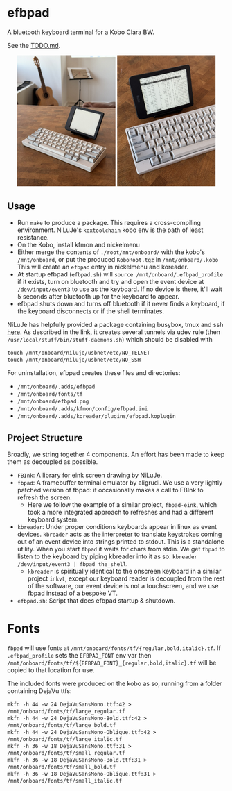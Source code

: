 # efbpad

A bluetooth keyboard terminal for a Kobo Clara BW.

See the [TODO.md](TODO.md).

<p align="center">
  <img alt="Wide" src="./images/efbpad_1.jpeg" width="45%">
  <img alt="Detail" src="./images/efbpad_2.jpeg" width="45%">
</p>

## Usage

 - Run `make` to produce a package.
   This requires a cross-compiling environment.
   NiLuJe's `koxtoolchain` kobo env is the path of least resistance.
 - On the Kobo, install kfmon and nickelmenu
 - Either merge the contents of `./root/mnt/onboard/` with the kobo's
   `/mnt/onboard`, or put the produced `KoboRoot.tgz` in `/mnt/onboard/.kobo`
   This will create an `efbpad` entry in nickelmenu and koreader.
 - At startup efbpad (`efbpad.sh`) will `source /mnt/onboard/.efbpad_profile` if it exists, turn on bluetooth and try and open the event device at `/dev/input/event3` to use as the keyboard.
   If no device is there, it'll wait 5 seconds after bluetooth up for the keyboard to appear.
 - efbpad shuts down and turns off bluetooth if it never finds a keyboard, if
   the keyboard disconnects or if the shell terminates.

NiLuJe has helpfully provided a package containing busybox, tmux and ssh
[here](https://www.mobileread.com/forums/showthread.php?t=254214).
As described in the link, it creates several tunnels via udev rule (then `/usr/local/stuff/bin/stuff-daemons.sh`) which should be disabled with
```
touch /mnt/onboard/niluje/usbnet/etc/NO_TELNET
touch /mnt/onboard/niluje/usbnet/etc/NO_SSH
```

For uninstallation, efbpad creates these files and directories:
 - `/mnt/onboard/.adds/efbpad`
 - `/mnt/onboard/fonts/tf`
 - `/mnt/onboard/efbpad.png` 
 - `/mnt/onboard/.adds/kfmon/config/efbpad.ini`
 - `/mnt/onboard/.adds/koreader/plugins/efbpad.koplugin`

## Project Structure
Broadly, we string together 4 components. 
An effort has been made to keep them as decoupled as possible.
 - `FBInk`: A library for eink screen drawing by NiLuJe.
 - `fbpad`: A framebuffer terminal emulator by aligrudi.
   We use a very lightly patched version of fbpad: it occasionally
   makes a call to FBInk to refresh the screen.
    - Here we follow the example of a similar project, `fbpad-eink`, which
      took a more integrated approach to refreshes and had a different
      keyboard system.
 - `kbreader`: Under proper conditions keyboards appear in linux as
   event devices. `kbreader` acts as the interpreter to translate keystrokes
   coming out of an event device into strings printed to stdout.
   This is a standalone utility.
   When you start `fbpad` it waits for chars from stdin. We get `fbpad`
   to listen to the keyboard by piping kbreader into it as so:
   `kbreader /dev/input/event3 | fbpad the_shell`.
    - `kbreader` is spiritually identical to the onscreen keyboard in
      a similar project `inkvt`, except our keyboard reader is decoupled
      from the rest of the software, our event device is not a touchscreen,
      and we use fbpad instead of a bespoke VT.
 - `efbpad.sh`: Script that does efbpad startup & shutdown.


# Fonts
`fbpad` will use fonts at `/mnt/onboard/fonts/tf/{regular,bold,italic}.tf`.
If `.efbpad_profile` sets the `EFBPAD_FONT` env var then `/mnt/onboard/fonts/tf/${EFBPAD_FONT}_{regular,bold,italic}.tf` will be copied to that location for use.

The included fonts were produced on the kobo as so, running from a folder containing DejaVu ttfs:
```
mkfn -h 44 -w 24 DejaVuSansMono.ttf:42 > /mnt/onboard/fonts/tf/large_regular.tf
mkfn -h 44 -w 24 DejaVuSansMono-Bold.ttf:42 > /mnt/onboard/fonts/tf/large_bold.tf
mkfn -h 44 -w 24 DejaVuSansMono-Oblique.ttf:42 > /mnt/onboard/fonts/tf/large_italic.tf
mkfn -h 36 -w 18 DejaVuSansMono.ttf:31 > /mnt/onboard/fonts/tf/small_regular.tf
mkfn -h 36 -w 18 DejaVuSansMono-Bold.ttf:31 > /mnt/onboard/fonts/tf/small_bold.tf
mkfn -h 36 -w 18 DejaVuSansMono-Oblique.ttf:31 > /mnt/onboard/fonts/tf/small_italic.tf
```
